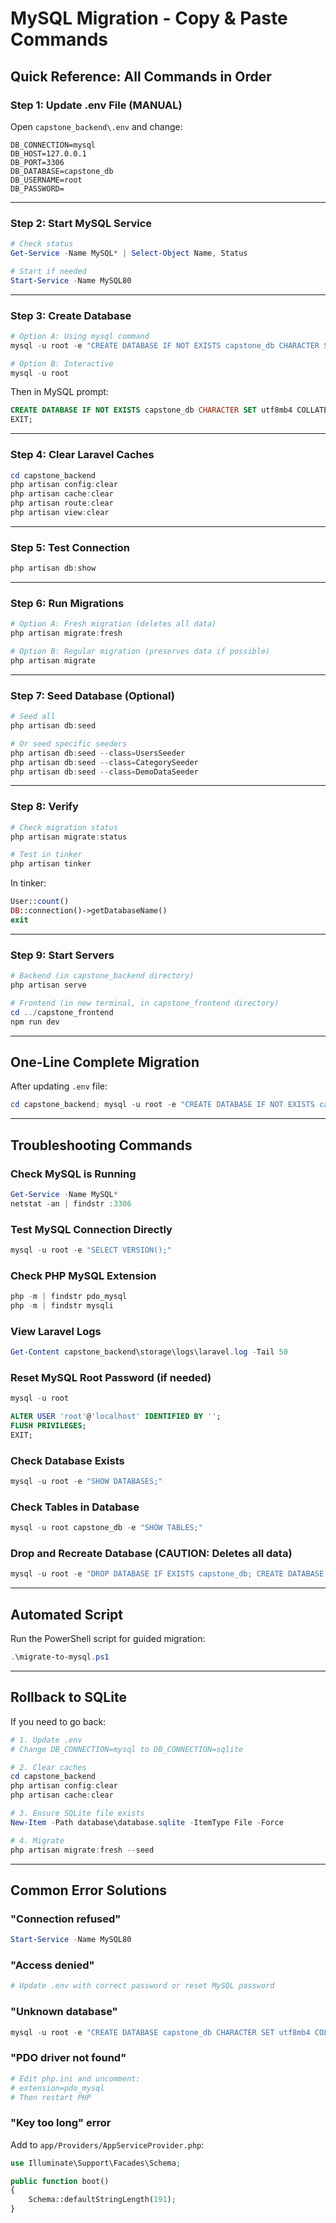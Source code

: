 # MySQL Migration - Copy & Paste Commands

## Quick Reference: All Commands in Order

### Step 1: Update .env File (MANUAL)
Open `capstone_backend\.env` and change:
```env
DB_CONNECTION=mysql
DB_HOST=127.0.0.1
DB_PORT=3306
DB_DATABASE=capstone_db
DB_USERNAME=root
DB_PASSWORD=
```

---

### Step 2: Start MySQL Service
```powershell
# Check status
Get-Service -Name MySQL* | Select-Object Name, Status

# Start if needed
Start-Service -Name MySQL80
```

---

### Step 3: Create Database
```powershell
# Option A: Using mysql command
mysql -u root -e "CREATE DATABASE IF NOT EXISTS capstone_db CHARACTER SET utf8mb4 COLLATE utf8mb4_unicode_ci;"

# Option B: Interactive
mysql -u root
```
Then in MySQL prompt:
```sql
CREATE DATABASE IF NOT EXISTS capstone_db CHARACTER SET utf8mb4 COLLATE utf8mb4_unicode_ci;
EXIT;
```

---

### Step 4: Clear Laravel Caches
```powershell
cd capstone_backend
php artisan config:clear
php artisan cache:clear
php artisan route:clear
php artisan view:clear
```

---

### Step 5: Test Connection
```powershell
php artisan db:show
```

---

### Step 6: Run Migrations
```powershell
# Option A: Fresh migration (deletes all data)
php artisan migrate:fresh

# Option B: Regular migration (preserves data if possible)
php artisan migrate
```

---

### Step 7: Seed Database (Optional)
```powershell
# Seed all
php artisan db:seed

# Or seed specific seeders
php artisan db:seed --class=UsersSeeder
php artisan db:seed --class=CategorySeeder
php artisan db:seed --class=DemoDataSeeder
```

---

### Step 8: Verify
```powershell
# Check migration status
php artisan migrate:status

# Test in tinker
php artisan tinker
```
In tinker:
```php
User::count()
DB::connection()->getDatabaseName()
exit
```

---

### Step 9: Start Servers
```powershell
# Backend (in capstone_backend directory)
php artisan serve

# Frontend (in new terminal, in capstone_frontend directory)
cd ../capstone_frontend
npm run dev
```

---

## One-Line Complete Migration

After updating `.env` file:

```powershell
cd capstone_backend; mysql -u root -e "CREATE DATABASE IF NOT EXISTS capstone_db CHARACTER SET utf8mb4 COLLATE utf8mb4_unicode_ci;"; php artisan config:clear; php artisan cache:clear; php artisan migrate:fresh --seed; php artisan db:show
```

---

## Troubleshooting Commands

### Check MySQL is Running
```powershell
Get-Service -Name MySQL*
netstat -an | findstr :3306
```

### Test MySQL Connection Directly
```powershell
mysql -u root -e "SELECT VERSION();"
```

### Check PHP MySQL Extension
```powershell
php -m | findstr pdo_mysql
php -m | findstr mysqli
```

### View Laravel Logs
```powershell
Get-Content capstone_backend\storage\logs\laravel.log -Tail 50
```

### Reset MySQL Root Password (if needed)
```powershell
mysql -u root
```
```sql
ALTER USER 'root'@'localhost' IDENTIFIED BY '';
FLUSH PRIVILEGES;
EXIT;
```

### Check Database Exists
```powershell
mysql -u root -e "SHOW DATABASES;"
```

### Check Tables in Database
```powershell
mysql -u root capstone_db -e "SHOW TABLES;"
```

### Drop and Recreate Database (CAUTION: Deletes all data)
```powershell
mysql -u root -e "DROP DATABASE IF EXISTS capstone_db; CREATE DATABASE capstone_db CHARACTER SET utf8mb4 COLLATE utf8mb4_unicode_ci;"
```

---

## Automated Script

Run the PowerShell script for guided migration:
```powershell
.\migrate-to-mysql.ps1
```

---

## Rollback to SQLite

If you need to go back:

```powershell
# 1. Update .env
# Change DB_CONNECTION=mysql to DB_CONNECTION=sqlite

# 2. Clear caches
cd capstone_backend
php artisan config:clear
php artisan cache:clear

# 3. Ensure SQLite file exists
New-Item -Path database\database.sqlite -ItemType File -Force

# 4. Migrate
php artisan migrate:fresh --seed
```

---

## Common Error Solutions

### "Connection refused"
```powershell
Start-Service -Name MySQL80
```

### "Access denied"
```powershell
# Update .env with correct password or reset MySQL password
```

### "Unknown database"
```powershell
mysql -u root -e "CREATE DATABASE capstone_db CHARACTER SET utf8mb4 COLLATE utf8mb4_unicode_ci;"
```

### "PDO driver not found"
```powershell
# Edit php.ini and uncomment:
# extension=pdo_mysql
# Then restart PHP
```

### "Key too long" error
Add to `app/Providers/AppServiceProvider.php`:
```php
use Illuminate\Support\Facades\Schema;

public function boot()
{
    Schema::defaultStringLength(191);
}
```
